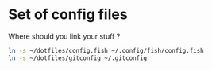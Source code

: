 # Set of config files

Where should you link your stuff ?

```sh
ln -s ~/dotfiles/config.fish ~/.config/fish/config.fish
ln -s ~/dotfiles/gitconfig ~/.gitconfig
```
